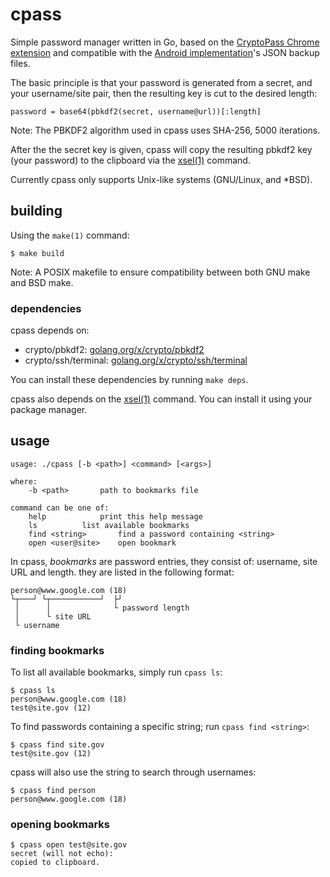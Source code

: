 # cpass
Simple password manager written in Go, based on the [CryptoPass Chrome extension](https://github.com/dchest/cryptopass/ "CryptoPass GitHub") and compatible with the [Android implementation](https://f-droid.org/en/packages/krasilnikov.alexey.cryptopass/ "CryptoPass Android F-Droid Page")'s JSON backup files.

The basic principle is that your password is generated from a secret, and your username/site pair, then the resulting key is cut to the desired length:

	password = base64(pbkdf2(secret, username@url))[:length]

Note: The PBKDF2 algorithm used in cpass uses SHA-256, 5000 iterations.

After the the secret key is given, cpass will copy the resulting pbkdf2 key (your password) to the clipboard via the [xsel(1)](http://www.vergenet.net/~conrad/software/xsel/ "xsel Homepage") command.

Currently cpass only supports Unix-like systems (GNU/Linux, and \*BSD).

## building
Using the `make(1)` command:

	$ make build

Note: A POSIX makefile to ensure compatibility between both GNU make and BSD make.

### dependencies
cpass depends on:

* crypto/pbkdf2: [golang.org/x/crypto/pbkdf2](https://golang.org/x/crypto/pbkdf2)
* crypto/ssh/terminal: [golang.org/x/crypto/ssh/terminal](golang.org/x/crypto/ssh/terminal)

You can install these dependencies by running `make deps`.

cpass also depends on the [xsel(1)](http://www.vergenet.net/~conrad/software/xsel/ "xsel Homepage") command. You can install it using your package manager.

## usage

	usage: ./cpass [-b <path>] <command> [<args>]
	
	where:
		-b <path>		path to bookmarks file
	
	command can be one of:
		help			print this help message
		ls			list available bookmarks
		find <string>		find a password containing <string>
		open <user@site>	open bookmark

In cpass, *bookmarks* are password entries, they consist of: username, site URL and length. they are listed in the following format:

	person@www.google.com (18)
	└┬───┘ └┬───────────┘  ├┘
	 │      │              └ password length
	 │      └ site URL
	 └ username

### finding bookmarks
To list all available bookmarks, simply run `cpass ls`:

	$ cpass ls
	person@www.google.com (18)
	test@site.gov (12)

To find passwords containing a specific string; run `cpass find <string>`:

	$ cpass find site.gov
	test@site.gov (12)

cpass will also use the string to search through usernames:

	$ cpass find person
	person@www.google.com (18)

### opening bookmarks

	$ cpass open test@site.gov
	secret (will not echo):
	copied to clipboard.
